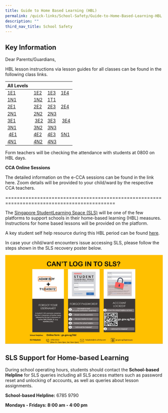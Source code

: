 ```yaml
---
title: Guide to Home Based Learning (HBL)
permalink: /quick-links/School-Safety/Guide-to-Home-Based-Learning-HBL
description: ""
third_nav_title: School Safety
---
```

Key Information
---------------

Dear Parents/Guardians,

HBL lesson instructions via lesson guides for all classes can be found in the following class links.

| All Levels  | |||
| --- | --- | --- | --- |
|[1E1](https://docs.google.com/spreadsheets/d/e/2PACX-1vTsELWgr4H8NGECbI9jYz-WQW1gyNLOCu0jP2hjMoJoc4U0pVap-dxBkUXJLpGHQC29CSC5nbr2KVnq/pubhtml)|[1E2](https://docs.google.com/spreadsheets/d/e/2PACX-1vRcx6P9aaAzjqDd64h-DVqtciUZcUzdqy9o78LgR8--CuVCX1t170UqJMBWLfFb_jhFwYCJrTi1amsl/pubhtml)|[1E3](https://docs.google.com/spreadsheets/d/e/2PACX-1vRWU9IeheSFBEU5mkqG97CwFRRYNbegtPJIogBPBq09MaSU2SaEiRpN3Eu9b7nYdTz_-lYITOfK3-ct/pubhtml)|[1E4](https://docs.google.com/spreadsheets/d/e/2PACX-1vQORROjiRlQO9exXkR5n0dwysX7_UtQy3OOJnl3zi7i77a7O7XamCuWvKVf7N3MJQsArTl6C0RLqVQz/pubhtml)
|[1N1](https://docs.google.com/spreadsheets/d/e/2PACX-1vR8k5WDGriUGuFADq_L4qlYpt5tRSL_54Aumq0rW_IEYcMve83tGQm9Z0Dw8eBMqE9RsLSA01WkY7EO/pubhtml)|[1N2](https://docs.google.com/spreadsheets/d/e/2PACX-1vQ0cc7i1P8B0w_gKRWuTQDyjxwjDr9zh8QaCc2EKdokajSuA18AULwrFLXQe2_HWiV5yPshLV9-Xwv4/pubhtml)|[1T1](https://docs.google.com/spreadsheets/d/e/2PACX-1vSIkwBjNG9XkZ9yvY9rArT_RG6ER0YGIF4s23noFKRn0vPw9eZP10KvNm7hIH4Bvst7TzoZUtsa3Gnx/pubhtml)
|[2E1](https://docs.google.com/spreadsheets/d/e/2PACX-1vRP9hl4V67SitITfIoGqzF64Ltw1Pn6W7CCYIari7_5x77fdjOraFE9CxOxSZMz4sWV17cVW5ZAKC6d/pubhtml)|[2E2](https://docs.google.com/spreadsheets/d/e/2PACX-1vSYMdzjkbJG-yayh4gNxo5m_85xLbnenRHfqqHM-xalJ5mkUhDbshPtrekFbC-ltDt6Vi1yrzm_0alp/pubhtml)|[2E3](https://docs.google.com/spreadsheets/d/e/2PACX-1vTfyPpUOVhEgAZPcP0Ef_WrPBuTurIkjNSn1h9YqMZVPuQJf7ks-rS7JRCZNjsMTaC1Sg7NNUOMYk0b/pubhtml)|[2E4](https://docs.google.com/spreadsheets/d/e/2PACX-1vQQWWFurlUViFkOwJoLlDrDg15l7C49tqVqdDlJ7QC175OaEEPTBXBCSpCZ-s4orwvu5nK_8oE5OhtJ/pubhtml)
|[2N1](https://docs.google.com/spreadsheets/d/e/2PACX-1vRJtVZaZINEUIL7tAIIG2FL9Hx-zrg039MpSZTBpmWlCy7Pg2cNBLStFHu7zTDFuuXMJsspXAGRkXOs/pubhtml)|[2N2](https://docs.google.com/spreadsheets/d/e/2PACX-1vRltHNmuAkHPhgFuPaUHQBcmIj5IoCQTu1t6HZsbCXyDZItmM8IytowQ0G25ItyXrsPPkQs7TnmTurt/pubhtml)|[2N3](https://docs.google.com/spreadsheets/d/e/2PACX-1vRPx7bQFncUOsdoHBwSXf8oR9Dw5ZwmigwpzsqTu2DBsKweO5_ccFDaIo1zeudrukcc51dQ8fTPql7K/pubhtml)
|[3E1](https://docs.google.com/spreadsheets/d/e/2PACX-1vQ5DFC7S9WjYUFJ5nBsXN6KtHeEOKvscXD2b6LhURGsq5gWmypAwW05b5vMUCNd0U-Tvg9hjEgr2OZx/pubhtml)| [3E2](https://docs.google.com/spreadsheets/d/e/2PACX-1vS7KelCqu9wcq3JKHUzo_DWmSxiIjC2D162IFlkkYL1YcU6lhv37EWRVzTYFPNOBIYcnxmtCCGrPArQ/pubhtml)|[3E3](https://docs.google.com/spreadsheets/d/e/2PACX-1vQwY5-kZE9k6RbNe-dOOXiZbbjTndxQ-kVkfIrEnVfphZ-RiJhlXZBgMH52DbEtgxmRU2muiTVvtFLl/pubhtml)| [3E4](https://docs.google.com/spreadsheets/d/e/2PACX-1vQFXf6QU7in9VGYHSBWPg7mm5QmUUYdMBjKgHcGG0Ode5R3BPH1vQs02wIXgtu62KnGBUNVFQls9L8s/pubhtml)|
|[3N1](https://docs.google.com/spreadsheets/d/e/2PACX-1vSC_1hCIllcVjjT6HM9cwAVtCQtiwShU7cvFd5Kgj9vucUjVISfqzdu1Az_gYUz2yEdTCtdqW_dps7k/pubhtml)|[3N2](https://docs.google.com/spreadsheets/d/e/2PACX-1vTHooF3lj9J-kBTEuJIUsRIscr_SF1lOKy-LF7DH_ZBEkAkNI8sdxLh32peDmO0Pbd4lyV9cwlXD9UX/pubhtml)|[3N3](https://docs.google.com/spreadsheets/d/e/2PACX-1vT8HwOIj_2ePTJ7zBUBLay7VBu1v4RodiUcEM-eiXHZ5VzNiSbv4TmA88pHSbViyLif4hB_eTcimvct/pubhtml)
| [4E1](https://docs.google.com/spreadsheets/d/e/2PACX-1vSoosSbeuQ07KEG74MDwCd1C5xobVGEQqrePyFqczlKA2mVTySf87wB267UahagpglFmbEpYxcaRsti/pubhtml)|[4E2](https://docs.google.com/spreadsheets/d/e/2PACX-1vTi3YB-sFYDc4QuPFv9-MrXBxbsD1dCIdnfYFVmKcrlr51wXKvJHp819QCMN1xSIvv08b-fHna08LvG/pubhtml)|[4E3](https://docs.google.com/spreadsheets/d/e/2PACX-1vQ79Sc8bu6UM98sTJCgsmEFGrmxxqBICk5rdUgsMg7rflZG0F-K-pTcduCCI5Uq0SFWNRp19MZ-6Stg/pubhtml)|[5N1](https://docs.google.com/spreadsheets/d/e/2PACX-1vRXWnxSaweRXiFI3xP9hj1iGrVB1lQiDNA0gLRlORnx05hFOXma-ofh5G4pnw4gYQmnfSdkQrVJZO7i/pubhtml)
[4N1](https://docs.google.com/spreadsheets/d/e/2PACX-1vQjJAGohzL-USf50bKGYwbST1BOZg4ezUhCcoHr_HQQol2tgT1Lraw8KgbdFyJt6Z8ubTLZj0afq2wn/pubhtml)|[4N2](https://docs.google.com/spreadsheets/d/e/2PACX-1vS5kouMMcumWW_Om9Y3JZojlzXaC3HG6dfl6QMN4vuSYtFuXmBWCcRggX-veVIBLDmeWB8dVVQLu2KD/pubhtml)|[4N3](https://docs.google.com/spreadsheets/d/e/2PACX-1vQRvQuIVtTvHGHwMiIstTYpUoySEyu2qbUF7PEYeZroNNAZdHV98f9uy-ABiqTv6uwAem7vh8m4RtJ7/pubhtml)

Form teachers will be checking the attendance with students at 0800 on HBL days.

**CCA Online Sessions**  

The detailed information on the e-CCA sessions can be found in the link here. Zoom details will be provided to your child/ward by the respective CCA teachers.  

\============================================================================================

The [Singapore StudentLearning Space (SLS)](http://learning.moe.edu.sg/) will be one of the few platforms to support schools in their home-based learning (HBL) measures. Instructions for home based lessons will be provided on the platform.  

  

A key student self help resource during this HBL period can be found [here](http://go.gov.sg/ccsshbl).  
  
In case your child/ward encounters issue accessing SLS, please follow the steps shown in the SLS recovery poster below.  
  
![](/images/Login%20to%20SLS%20FAQ.jpeg) 
  
  
  
  
  

SLS Support for Home-based Learning
-----------------------------------

During school operating hours, students should contact the **School-based Helpline** for SLS queries including all SLS access matters such as password reset and unlocking of accounts, as well as queries about lesson assignments.

**School-based Helpline:** 6785 9790

**Mondays - Fridays: 8:00 am - 4:00 pm**